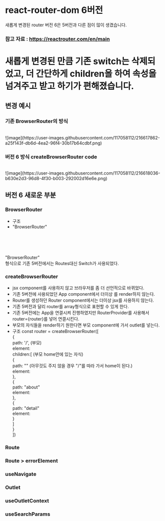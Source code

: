# react-router-dom 6버전

새롭게 변경된 router 버전 6은 5버전과 다른 점이 많이 생겼습니다.

### 참고 자료 : https://reactrouter.com/en/main

# 새롭게 변경된 만큼 기존 switch는 삭제되었고, 더 간단하게 children을 하여 속성을 넘겨주고 받고 하기가 편해졌습니다.

## 변경 예시

### 기존 BrowserRouter의 방식

<br/>
![image](https://user-images.githubusercontent.com/117058112/216617862-a25f143f-db6d-4ea2-96f4-30b17b64cdbf.png)

### 버전 6 방식 createBrowserRouter code

<br/>
![image](https://user-images.githubusercontent.com/117058112/216618036-b630e2d3-96d8-4f30-b003-292002d16e6e.png)

## 버전 6 새로운 부분

### BrowserRouter
- 구조
- "BrowserRouter"
<br/>
<Routes>
<br/>            
<Route path="경로" element={경로의 component} />
<br/>
        </Routes>
        <br/>
        "BrowserRouter"
    <br/>
    형식으로 기존 5버전에서는 Routes대신 Switch가 사용되었다.

### createBrowserRouter

-   jsx component를 사용하지 않고 브라우저를 좀 더 선언적으로 바뀌었다.
-   기존 5버전에 사용되었던 App component에서 더이상 <Router>를 render하지 않는다.
-   Router를 생성하던 Router component에서는 더이상 jsx를 사용하지 않는다.
-   기존 5버전과 달리 router를 array형식으로 표현할 수 있게 한다.
-   기존 5버전에는 App을 연결시켜 진행하였지만 RouterProvider를 사용해서 router={router}를 넣어 연결시킨다.
-   부모의 자식들을 render하기 원한다면 부모 component에 가서 outlet를 넣는다.
-   구조
    const router = createBrowserRouter([
    <br/>
    {
    <br/>
    path: '/', (부모)
    <br/>
    element:<Root />
    <br/>
    children:[ (부모 home안에 있는 자식)
    <br/>
    {
    <br/>
    path: "" (아무것도 주지 않을 경우 "/"를 따라 가서 home이 된다.)
    <br/>
    element:<Home />
    <br/>
    },
    <br/>
    {
    <br/>
    path: "about"
    <br/>
    element:<About />
    <br/>
    },
    <br/>
    {
    <br/>
    path: "detail"
    <br/>
    element:<Detail />
    <br/>
    }
    <br/>
    ]
    <br/>
    }
    <br/>
    ])
### Route

### Route > errorElement

### useNavigate

### Outlet

### useOutletContext

### useSearchParams

